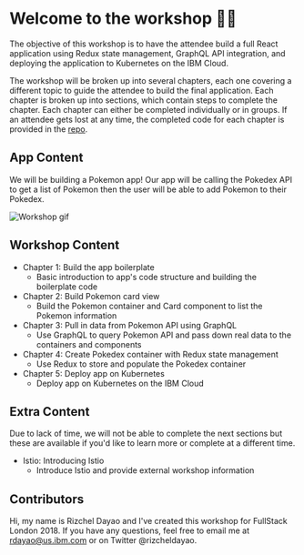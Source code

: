 # Welcome to the workshop 👋🏼

The objective of this workshop is to have the attendee build a full React application using Redux state management, GraphQL API integration, and deploying the application to Kubernetes on the IBM Cloud.

The workshop will be broken up into several chapters, each one covering a different topic to guide the attendee to build the final application. Each chapter is broken up into sections, which contain steps to complete the chapter. Each chapter can either be completed individually or in groups. If an attendee gets lost at any time, the completed code for each chapter is provided in the [repo](https://github.com/rizcheldayao/workshop).

## App Content

We will be building a Pokemon app! Our app will be calling the Pokedex API to get a list of Pokemon then the user will be able to add Pokemon to their Pokedex.

![Workshop gif](./images/workshop.gif)

## Workshop Content 
- Chapter 1: Build the app boilerplate
  - Basic introduction to app's code structure and building the boilerplate code
- Chapter 2: Build Pokemon card view 
  - Build the Pokemon container and Card component to list the Pokemon information
- Chapter 3: Pull in data from Pokemon API using GraphQL
  - Use GraphQL to query Pokemon API and pass down real data to the containers and components
- Chapter 4: Create Pokedex container with Redux state management
  - Use Redux to store and populate the Pokedex container
- Chapter 5: Deploy app on Kubernetes
  - Deploy app on Kubernetes on the IBM Cloud

## Extra Content

Due to lack of time, we will not be able to complete the next sections but these are available if you'd like to learn more or complete at a different time. 
- Istio: Introducing Istio
  - Introduce Istio and provide external workshop information

## Contributors

Hi, my name is Rizchel Dayao and I've created this workshop for FullStack London 2018. If you have any questions, feel free to email me at rdayao@us.ibm.com or on Twitter @rizcheldayao.
